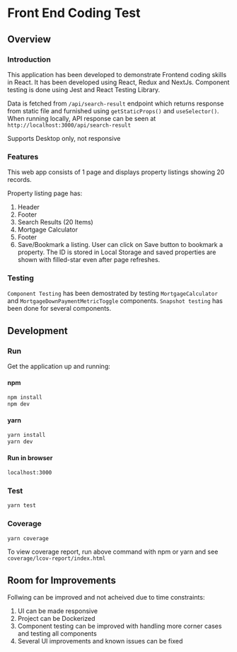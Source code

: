 # Front End Coding Test

## Overview

### Introduction

This application has been developed to demonstrate Frontend coding skills in React. It has been developed using React, Redux and NextJs. Component testing is done using Jest and React Testing Library. 

Data is fetched from `/api/search-result` endpoint which returns response from static file and furnished using `getStaticProps()` and `useSelector()`. When running locally, API response can be seen at `http://localhost:3000/api/search-result`

Supports Desktop only, not responsive

### Features

This web app consists of 1 page and displays property listings showing 20 records.

Property listing page has:

1. Header
2. Footer
3. Search Results (20 Items)
4. Mortgage Calculator
5. Footer
6. Save/Bookmark a listing. User can click on Save button to bookmark a property. The ID is stored in Local Storage and saved properties are shown with filled-star even after page refreshes.

### Testing

`Component Testing` has been demostrated by testing `MortgageCalculator` and `MortgageDownPaymentMetricToggle` components. `Snapshot testing` has been done for several components.

## Development

### Run

Get the application up and running:

#### npm

```bash
npm install
npm dev
```

#### yarn

```bash
yarn install
yarn dev
```

#### Run in browser

```bash
localhost:3000
```

### Test

```bash
yarn test
```

### Coverage

```bash
yarn coverage
```

To view coverage report, run above command with npm or yarn and see `coverage/lcov-report/index.html`

## Room for Improvements

Follwing can be improved and not acheived due to time constraints:

1. UI can be made responsive
2. Project can be Dockerized
3. Component testing can be improved with handling more corner cases and testing all components
4. Several UI improvements and known issues can be fixed
